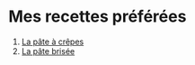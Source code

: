 # Mes recettes préférées

1. [La pâte à crêpes](pate_a_crepes.md)
2. [La pâte brisée](pate_brisee.md)

